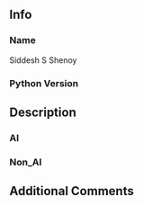 ## Info

### Name
Siddesh S Shenoy
<!-- Please enter your name as per submitted resume. -->

### Python Version
<!-- Please specify the Python version you used (e.g., Python 3.8). -->

## Description

### AI
<!-- Provide a brief summary on how the solution was derived using AI Technique -->

### Non_AI
<!-- Provide a brief summary on how the solution was derived using Non_AI Technique -->



## Additional Comments
<!-- Optional: Add any additional comments or context about your changes here. -->